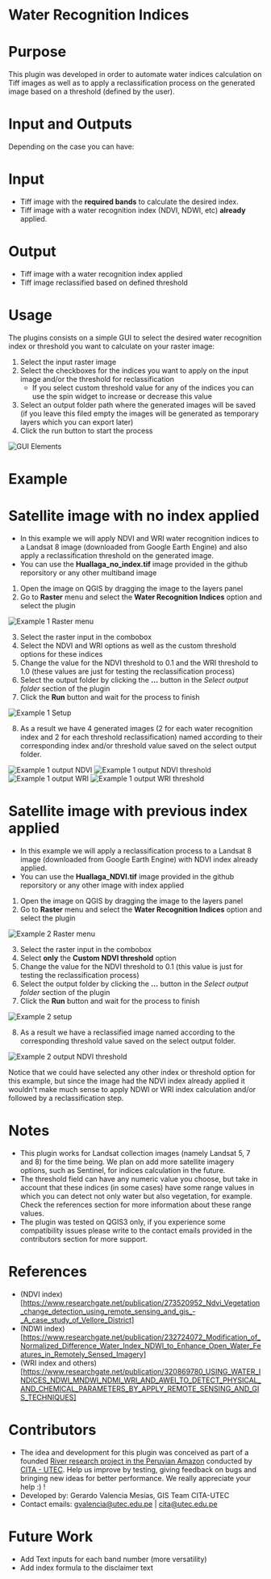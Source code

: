 # Water Recognition Indices

# Purpose

This plugin was developed in order to automate water indices calculation on Tiff images as well as to apply a reclassification process on the generated image based on a threshold (defined by the user).

# Input and Outputs

Depending on the case you can have:

# Input

- Tiff image with the **required bands** to calculate the desired index.
- Tiff image with a water recognition index (NDVI, NDWI, etc) **already** applied.

# Output

- Tiff image with a water recognition index applied
- Tiff image reclassified based on defined threshold

# Usage

The plugins consists on a simple GUI to select the desired water recognition index or threshold you want to calculate on your raster image:

1. Select the input raster image
2. Select the checkboxes for the indices you want to apply on the input image and/or the threshold for reclassification
   - If you select custom threshold value for any of the indices you can use the spin widget to increase or decrease this value
3. Select an output folder path where the generated images will be saved (if you leave this filed empty the images will be generated as temporary layers which you can export later)
4. Click the run button to start the process

![GUI Elements](https://cita-dancing-rivers.s3.us-east-2.amazonaws.com/Water+recognition+indices+plugin/Plugin_gui_elements.png)

# Example

# Satellite image with no index applied

- In this example we will apply NDVI and WRI water recognition indices to a Landsat 8 image (downloaded from Google Earth Engine) and also apply a reclassification threshold on the generated image.
- You can use the **Huallaga_no_index.tif** image provided in the github reporsitory or any other multiband image

1. Open the image on QGIS by dragging the image to the layers panel
2. Go to **Raster** menu and select the **Water Recognition Indices** option and select the plugin

![Example 1 Raster menu](https://cita-dancing-rivers.s3.us-east-2.amazonaws.com/Water+recognition+indices+plugin/Ejemplo+1/Plugin_example1_raster_menu.png)

3. Select the raster input in the combobox
4. Select the NDVI and WRI options as well as the custom threshold options for these indices
5. Change the value for the NDVI threshold to 0.1 and the WRI threshold to 1.0 (these values are just for testing the reclassification process)
6. Select the output folder by clicking the **...** button in the _Select output folder_ section of the plugin
7. Click the **Run** button and wait for the process to finish

![Example 1 Setup](https://cita-dancing-rivers.s3.us-east-2.amazonaws.com/Water+recognition+indices+plugin/Ejemplo+1/Plugin_example_1_setup.png)

8. As a result we have 4 generated images (2 for each water recognition index and 2 for each threshold reclassification) named according to their corresponding index and/or threshold value saved on the select output folder.

![Example 1 output NDVI](https://cita-dancing-rivers.s3.us-east-2.amazonaws.com/Water+recognition+indices+plugin/Ejemplo+1/Plugin_example1_NDVI.png)
![Example 1 output NDVI threshold](https://cita-dancing-rivers.s3.us-east-2.amazonaws.com/Water+recognition+indices+plugin/Ejemplo+1/Plugin_example1_NDVI_threshold_01.png)
![Example 1 output WRI](https://cita-dancing-rivers.s3.us-east-2.amazonaws.com/Water+recognition+indices+plugin/Ejemplo+1/Plugin_example1_WRI.png)
![Example 1 output WRI threshold](https://cita-dancing-rivers.s3.us-east-2.amazonaws.com/Water+recognition+indices+plugin/Ejemplo+1/Plugin_example1_WRI_threshold_1.png)

# Satellite image with previous index applied

- In this example we will apply a reclassification process to a Landsat 8 image (downloaded from Google Earth Engine) with NDVI index already applied.
- You can use the **Huallaga_NDVI.tif** image provided in the github reporsitory or any other image with index applied

1. Open the image on QGIS by dragging the image to the layers panel
2. Go to **Raster** menu and select the **Water Recognition Indices** option and select the plugin

![Example 2 Raster menu](https://cita-dancing-rivers.s3.us-east-2.amazonaws.com/Water+recognition+indices+plugin/Ejemplo+2/Plugin_example2_raster_menu.png)

3. Select the raster input in the combobox
4. Select **only** the **Custom NDVI threshold** option
5. Change the value for the NDVI threshold to 0.1 (this value is just for testing the reclassification process)
6. Select the output folder by clicking the **...** button in the _Select output folder_ section of the plugin
7. Click the **Run** button and wait for the process to finish

![Example 2 setup](https://cita-dancing-rivers.s3.us-east-2.amazonaws.com/Water+recognition+indices+plugin/Ejemplo+2/Plugin_example2_setup.png)

8. As a result we have a reclassified image named according to the corresponding threshold value saved on the select output folder.

![Example 2 output NDVI threshold](https://cita-dancing-rivers.s3.us-east-2.amazonaws.com/Water+recognition+indices+plugin/Ejemplo+2/Plugin_example2_NDVI_threshold_01.png)

Notice that we could have selected any other index or threshold option for this example, but since the image had the NDVI index already applied it wouldn't make much sense to apply NDWI or WRI index calculation and/or followed by a reclassification step.

# Notes

- This plugin works for Landsat collection images (namely Landsat 5, 7 and 8) for the time being. We plan on add more satellite imagery options, such as Sentinel, for indices calculation in the future.
- The threshold field can have any numeric value you choose, but take in account that these indices (in some cases) have some range values in which you can detect not only water but also vegetation, for example. Check the references section for more information about these range values.
- The plugin was tested on QGIS3 only, if you experience some compatibility issues please write to the contact emails provided in the contributors section for more support.

# References

- (NDVI index) [https://www.researchgate.net/publication/273520952_Ndvi_Vegetation_change_detection_using_remote_sensing_and_gis_-_A_case_study_of_Vellore_District]
- (NDWI index) [https://www.researchgate.net/publication/232724072_Modification_of_Normalized_Difference_Water_Index_NDWI_to_Enhance_Open_Water_Features_in_Remotely_Sensed_Imagery]
- (WRI index and others) [https://www.researchgate.net/publication/320869780_USING_WATER_INDICES_NDWI_MNDWI_NDMI_WRI_AND_AWEI_TO_DETECT_PHYSICAL_AND_CHEMICAL_PARAMETERS_BY_APPLY_REMOTE_SENSING_AND_GIS_TECHNIQUES]

# Contributors

- The idea and development for this plugin was conceived as part of a founded [River research project in the Peruvian Amazon](https://www.moore.org/grant-detail?grantId=GBMF7711) conducted by [CITA - UTEC](https://cita.utec.edu.pe/). Help us improve by testing, giving feedback on bugs and bringing new ideas for better performance. We really appreciate your help :) !
- Developed by: Gerardo Valencia Mesías, GIS Team CITA-UTEC
- Contact emails: gvalencia@utec.edu.pe | cita@utec.edu.pe

# Future Work

- Add Text inputs for each band number (more versatility)
- Add index formula to the disclaimer text
